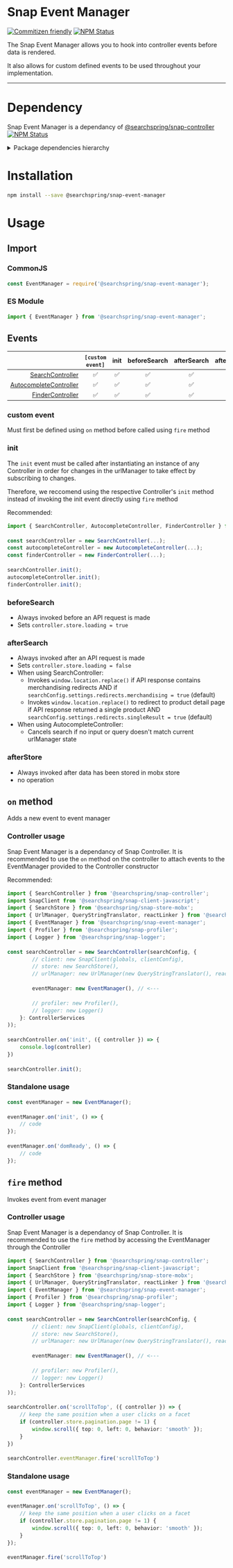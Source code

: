 # Snap Event Manager

[![Commitizen friendly](https://img.shields.io/badge/commitizen-friendly-brightgreen.svg)](http://commitizen.github.io/cz-cli/)
<a href="https://www.npmjs.com/package/@searchspring/snap-event-manager"><img alt="NPM Status" src="https://img.shields.io/npm/v/@searchspring/snap-event-manager.svg?style=flat"></a>

The Snap Event Manager allows you to hook into controller events before data is rendered.

It also allows for custom defined events to be used throughout your implementation.

---

# Dependency

Snap Event Manager is a dependancy of [@searchspring/snap-controller](../snap-controller) <a href="https://www.npmjs.com/package/@searchspring/snap-controller"><img alt="NPM Status" src="https://img.shields.io/npm/v/@searchspring/snap-controller.svg?style=flat"></a>


<details>
    <summary>Package dependencies hierarchy</summary>
    <br/>
    <img src="../../images/snap-dependencies.jpg"/>
</details>


# Installation

```bash
npm install --save @searchspring/snap-event-manager
```

# Usage
## Import
### CommonJS
```typescript
const EventManager = require('@searchspring/snap-event-manager');
```

### ES Module
```typescript
import { EventManager } from '@searchspring/snap-event-manager';
```

## Events
|                                                                      | `[custom event]`   | init               | beforeSearch       | afterSearch        | afterStore         | focusChange        | 
| --:                                                                  | :-:                | :-:                | :-:                | :-:                | :-:                | :-:                |
| [SearchController](../snap-controller/#SearchController)             | :white_check_mark: | :white_check_mark: | :white_check_mark: | :white_check_mark: | :white_check_mark: |                    |
| [AutocompleteController](../snap-controller/#AutocompleteController) | :white_check_mark: | :white_check_mark: | :white_check_mark: | :white_check_mark: | :white_check_mark: | :white_check_mark: |
| [FinderController](../snap-controller/#FinderController)             | :white_check_mark: | :white_check_mark: | :white_check_mark: | :white_check_mark: | :white_check_mark: |                    |


### custom event
Must first be defined using `on` method before called using `fire` method

### init
The `init` event must be called after instantiating an instance of any Controller in order for changes in the urlManager to take effect by subscribing to changes.

Therefore, we reccomend using the respective Controller's `init` method instead of invoking the init event directly using `fire` method

Recommended:
```typescript
import { SearchController, AutocompleteController, FinderController } from '@searchspring/snap-controller';

const searchController = new SearchController(...);
const autocompleteController = new AutocompleteController(...);
const finderController = new FinderController(...);

searchController.init();
autocompleteController.init();
finderController.init();
```

### beforeSearch
- Always invoked before an API request is made 
- Sets `controller.store.loading = true`

### afterSearch
- Always invoked after an API request is made 
- Sets `controller.store.loading = false`
- When using SearchController:
    - Invokes `window.location.replace()` if API response contains merchandising redirects AND if `searchConfig.settings.redirects.merchandising = true` (default)
    - Invokes `window.location.replace()` to redirect to product detail page if API response returned a single product AND `searchConfig.settings.redirects.singleResult = true` (default)
- When using AutocompleteController:
    - Cancels search if no input or query doesn't match current urlManager state

### afterStore
- Always invoked after data has been stored in mobx store
- no operation


## `on` method
Adds a new event to event manager

### Controller usage
Snap Event Manager is a dependancy of Snap Controller. It is recommended to use the `on` method on the controller to attach events to the EventManager provided to the Controller constructor

Recommended:
```typescript
import { SearchController } from '@searchspring/snap-controller';
import SnapClient from '@searchspring/snap-client-javascript';
import { SearchStore } from '@searchspring/snap-store-mobx';
import { UrlManager, QueryStringTranslator, reactLinker } from '@searchspring/snap-url-manager';
import { EventManager } from '@searchspring/snap-event-manager';
import { Profiler } from '@searchspring/snap-profiler';
import { Logger } from '@searchspring/snap-logger';

const searchController = new SearchController(searchConfig, {
        // client: new SnapClient(globals, clientConfig),
        // store: new SearchStore(),
        // urlManager: new UrlManager(new QueryStringTranslator(), reactLinker),
        
        eventManager: new EventManager(), // <---

        // profiler: new Profiler(),
        // logger: new Logger()
    }: ControllerServices
));

searchController.on('init', ({ controller }) => {
    console.log(controller)
})

searchController.init();
```

### Standalone usage
```typescript
const eventManager = new EventManager();

eventManager.on('init', () => {
    // code
});

eventManager.on('domReady', () => {
    // code
});
```

## `fire` method
Invokes event from event manager

### Controller usage
Snap Event Manager is a dependancy of Snap Controller. It is recommended to use the `fire` method by accessing the EventManager through the Controller

```typescript
import { SearchController } from '@searchspring/snap-controller';
import SnapClient from '@searchspring/snap-client-javascript';
import { SearchStore } from '@searchspring/snap-store-mobx';
import { UrlManager, QueryStringTranslator, reactLinker } from '@searchspring/snap-url-manager';
import { EventManager } from '@searchspring/snap-event-manager';
import { Profiler } from '@searchspring/snap-profiler';
import { Logger } from '@searchspring/snap-logger';

const searchController = new SearchController(searchConfig, {
        // client: new SnapClient(globals, clientConfig),
        // store: new SearchStore(),
        // urlManager: new UrlManager(new QueryStringTranslator(), reactLinker),
        
        eventManager: new EventManager(), // <---

        // profiler: new Profiler(),
        // logger: new Logger()
    }: ControllerServices
));

searchController.on('scrollToTop', ({ controller }) => {
    // keep the same position when a user clicks on a facet
	if (controller.store.pagination.page != 1) {
        window.scroll({ top: 0, left: 0, behavior: 'smooth' });
    }
})

searchController.eventManager.fire('scrollToTop')
```

### Standalone usage
```typescript
const eventManager = new EventManager();

eventManager.on('scrollToTop', () => {
    // keep the same position when a user clicks on a facet
	if (controller.store.pagination.page != 1) {
        window.scroll({ top: 0, left: 0, behavior: 'smooth' });
    }
});

eventManager.fire('scrollToTop')
```


